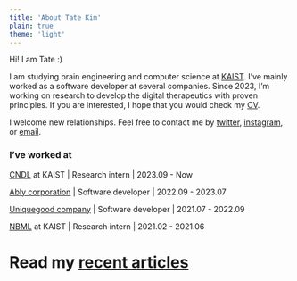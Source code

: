```yaml
---
title: 'About Tate Kim'
plain: true
theme: 'light'
---
```



Hi! I am Tate :)

I am studying brain engineering and computer science at [KAIST](https://www.kaist.ac.kr/en/html/kaist/01.html). I’ve mainly worked as a software developer at several companies. Since 2023, I’m working on research to develop the digital therapeutics with proven principles. If you are interested, I hope that you would check my [CV](https://drive.google.com/file/d/1QaT4_ht89rS3QGQrB23PKO5eobjQ6CSf/view?usp=sharing).

  

I welcome new relationships. Feel free to contact me by [twitter](https://twitter.com/yongtae923), [instagram](https://instagram.com/yongtae9230), or [email](mailto:yongtae@kaist.ac.kr).



### I’ve worked at

[CNDL](https://drshrink.github.io/) at KAIST | Research intern | 2023.09 - Now

[Ably corporation](https://ably.team/) | Software developer | 2022.09 - 2023.07

[Uniquegood company](https://uniquegood.biz/) | Software developer | 2021.07 - 2022.09

[NBML](https://ygparklab.org/) at KAIST | Research intern | 2021.02 - 2021.06



# Read my [recent articles](https://tate.kim/posts/)
